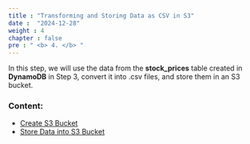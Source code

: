 ```yaml
---
title : "Transforming and Storing Data as CSV in S3"
date :  "2024-12-28"
weight : 4
chapter : false
pre : " <b> 4. </b> "
---
```


In this step, we will use the data from the **stock_prices** table created in **DynamoDB** in Step 3, convert it into .csv files, and store them in an S3 bucket.

### Content:

- [Create S3 Bucket](./4.1-updateiamrole/)
- [Store Data into S3 Bucket](./4.2-creates3bucket/)